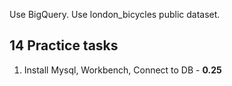 Use BigQuery. Use london_bicycles public dataset.

## 14 Practice tasks

1. Install Mysql, Workbench, Connect to DB - **0.25**

